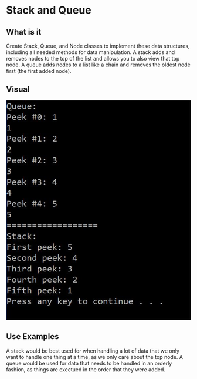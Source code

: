 # Stack and Queue

## What is it
Create Stack, Queue, and Node classes to implement these data structures, including all needed methods for data manipulation.
A stack adds and removes nodes to the top of the list and allows you to also view that top node.
A queue adds nodes to a list like a chain and removes the oldest node first (the first added node).

## Visual
![](/assets/StackAndQueue.JPG)

## Use Examples
A stack would be best used for when handling a lot of data that we only want to handle one thing at a time, as we only care about the top node.
A queue would be used for data that needs to be handled in an orderly fashion, as things are exectued in the order that they were added.
